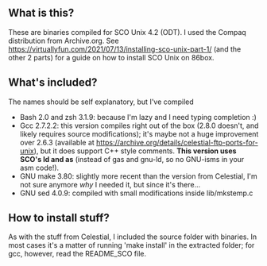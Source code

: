 ## What is this?
These are binaries compiled for SCO Unix 4.2 (ODT). I used the Compaq distribution from Archive.org. See https://virtuallyfun.com/2021/07/13/installing-sco-unix-part-1/ (and the other 2 parts) for a guide on how to install SCO Unix on 86box.

## What's included?
The names should be self explanatory, but I've compiled
- Bash 2.0 and zsh 3.1.9: because I'm lazy and I need typing completion :)
- Gcc 2.7.2.2: this version compiles right out of the box (2.8.0 doesn't, and likely requires source modifications); it's maybe not a huge improvement over 2.6.3 (available at https://archive.org/details/celestial-ftp-ports-for-unix), but it does support C++ style comments. **This version uses SCO's ld and as** (instead of gas and gnu-ld, so no GNU-isms in your asm code!).
- GNU make 3.80: slightly more recent than the version from Celestial, I'm not sure anymore _why_ I needed it, but since it's there...
- GNU sed 4.0.9: compiled with small modifications inside lib/mkstemp.c
## How to install stuff?
As with the stuff from Celestial, I included the source folder with binaries. In most cases it's a matter of running 'make install' in the extracted folder; for gcc, however, read the README_SCO file.
